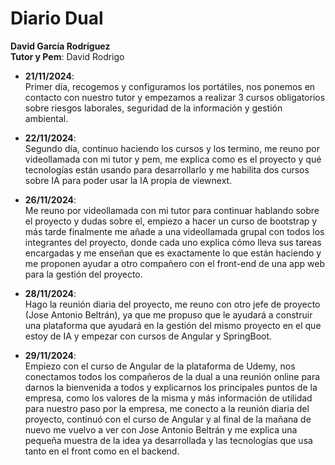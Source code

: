 
# Diario Dual

**David García Rodríguez**  
**Tutor y Pem**: David Rodrigo

- **21/11/2024**:  
  Primer día, recogemos y configuramos los portátiles, nos ponemos en contacto con nuestro tutor y empezamos a realizar 3 cursos obligatorios sobre riesgos laborales, seguridad de la información y gestión ambiental.

- **22/11/2024**:  
  Segundo día, continuo haciendo los cursos y los termino, me reuno por videollamada con mi tutor y pem, me explica como es el proyecto y qué tecnologías están usando para desarrollarlo y me habilita dos cursos sobre IA para poder usar la IA propia de viewnext.

- **26/11/2024**:  
  Me reuno por videollamada con mi tutor para continuar hablando sobre el proyecto y dudas sobre el, empiezo a hacer un curso de bootstrap y más tarde finalmente me añade a una videollamada grupal con todos los integrantes del proyecto, donde cada uno explica cómo lleva sus tareas encargadas y me enseñan que es exactamente lo que están haciendo y me proponen ayudar a otro compañero con el front-end de una app web para la gestión del proyecto.

- **28/11/2024**:  
  Hago la reunión diaria del proyecto, me reuno con otro jefe de proyecto (Jose Antonio Beltrán), ya que me propuso que le ayudará a construir una plataforma que ayudará en la gestión del mismo proyecto en el que estoy de IA y empezar con cursos de Angular y SpringBoot.

- **29/11/2024**:  
  Empiezo con el curso de Angular de la plataforma de Udemy, nos conectamos todos los compañeros de la dual a una reunión online para darnos la bienvenida a todos y explicarnos los principales puntos de la empresa, como los valores de la misma y más información de utilidad para nuestro paso por la empresa, me conecto a la reunión diaria del proyecto, continuó con el curso de Angular y al final de la mañana de nuevo me vuelvo a ver con Jose Antonio Beltrán y me explica una pequeña muestra de la idea ya desarrollada y las tecnologías que usa tanto en el front como en el backend.
